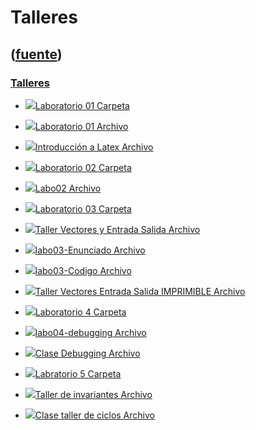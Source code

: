 # Talleres
([fuente](https://campus.exactas.uba.ar/course/view.php?id=987&section=9))
---
### [Talleres](https://campus.exactas.uba.ar/course/view.php?id=987&section=9)

  - [![ ](https://campus.exactas.uba.ar/theme/image.php/aardvark/folder/1524598950/icon)Laboratorio 01 Carpeta](https://campus.exactas.uba.ar/mod/folder/view.php?id=60575)

  - [![ ](https://campus.exactas.uba.ar/theme/image.php/aardvark/core/1524598950/f/archive-24)Laboratorio 01 Archivo](https://campus.exactas.uba.ar/mod/resource/view.php?id=59700)

  - [![ ](https://campus.exactas.uba.ar/theme/image.php/aardvark/core/1524598950/f/pdf-24)Introducción a Latex Archivo](https://campus.exactas.uba.ar/mod/resource/view.php?id=60157)

  - [![ ](https://campus.exactas.uba.ar/theme/image.php/aardvark/folder/1524598950/icon)Laboratorio 02 Carpeta](https://campus.exactas.uba.ar/mod/folder/view.php?id=60136)

  - [![ ](https://campus.exactas.uba.ar/theme/image.php/aardvark/core/1524598950/f/archive-24)Labo02 Archivo](https://campus.exactas.uba.ar/mod/resource/view.php?id=60137)

  - [![ ](https://campus.exactas.uba.ar/theme/image.php/aardvark/folder/1524598950/icon)Laboratorio 03 Carpeta](https://campus.exactas.uba.ar/mod/folder/view.php?id=60573)

  - [![ ](https://campus.exactas.uba.ar/theme/image.php/aardvark/core/1524598950/f/pdf-24)Taller Vectores y Entrada Salida Archivo](https://campus.exactas.uba.ar/mod/resource/view.php?id=60584)

  - [![ ](https://campus.exactas.uba.ar/theme/image.php/aardvark/core/1524598950/f/pdf-24)labo03-Enunciado Archivo](https://campus.exactas.uba.ar/mod/resource/view.php?id=60591)

  - [![ ](https://campus.exactas.uba.ar/theme/image.php/aardvark/core/1524598950/f/archive-24)labo03-Codigo Archivo](https://campus.exactas.uba.ar/mod/resource/view.php?id=60592)

  - [![ ](https://campus.exactas.uba.ar/theme/image.php/aardvark/core/1524598950/f/pdf-24)Taller Vectores Entrada Salida IMPRIMIBLE Archivo](https://campus.exactas.uba.ar/mod/resource/view.php?id=60594)

  - [![ ](https://campus.exactas.uba.ar/theme/image.php/aardvark/folder/1524598950/icon)Laboratorio 4 Carpeta](https://campus.exactas.uba.ar/mod/folder/view.php?id=60884)

  - [![ ](https://campus.exactas.uba.ar/theme/image.php/aardvark/core/1524598950/f/archive-24)labo04-debugging Archivo](https://campus.exactas.uba.ar/mod/resource/view.php?id=60885)

  - [![ ](https://campus.exactas.uba.ar/theme/image.php/aardvark/core/1524598950/f/pdf-24)Clase Debugging Archivo](https://campus.exactas.uba.ar/mod/resource/view.php?id=60894)

  - [![ ](https://campus.exactas.uba.ar/theme/image.php/aardvark/folder/1524598950/icon)Labratorio 5 Carpeta](https://campus.exactas.uba.ar/mod/folder/view.php?id=61233)

  - [![ ](https://campus.exactas.uba.ar/theme/image.php/aardvark/core/1524598950/f/archive-24)Taller de invariantes Archivo](https://campus.exactas.uba.ar/mod/resource/view.php?id=61234)

  - [![ ](https://campus.exactas.uba.ar/theme/image.php/aardvark/core/1524598950/f/pdf-24)Clase taller de ciclos Archivo](https://campus.exactas.uba.ar/mod/resource/view.php?id=61235)

